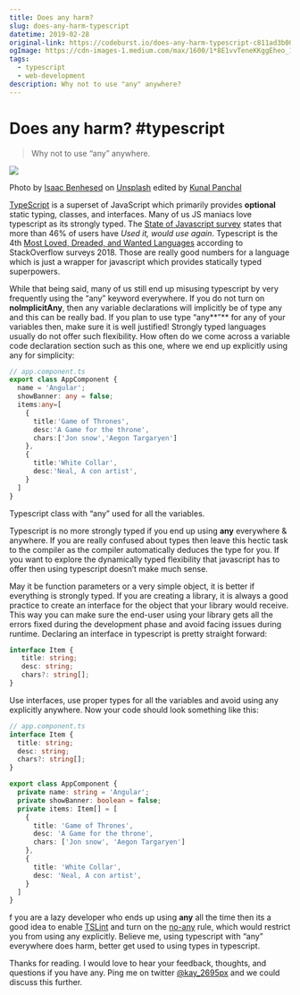```yaml
---
title: Does any harm?
slug: does-any-harm-typescript
datetime: 2019-02-28
original-link: https://codeburst.io/does-any-harm-typescript-c811ad3b00e8
ogImage: https://cdn-images-1.medium.com/max/1600/1*8E1vvTeneKKggEheo_1qtg.jpeg
tags:
  - typescript
  - web-development
description: Why not to use "any" anywhere?
---
```

# Does any harm? #typescript

> Why not to use “any” anywhere.

![](https://cdn-images-1.medium.com/max/1600/1*8E1vvTeneKKggEheo_1qtg.jpeg)

Photo by [Isaac Benhesed](https://unsplash.com/@isaacbenhesed?utm_source=medium&utm_medium=referral) on [Unsplash](https://unsplash.com?utm_source=medium&utm_medium=referral) edited by [Kunal Panchal](https://medium.com/u/7bad53f42af2)

[TypeScript](http://www.typescriptlang.org/) is a superset of JavaScript which primarily provides **optional** static typing, classes, and interfaces. Many of us JS maniacs love typescript as its strongly typed. The [State of Javascript survey](https://2018.stateofjs.com/javascript-flavors/overview/) states that more than 46% of users have _Used it, would use again_. Typescript is the 4th [Most Loved, Dreaded, and Wanted Languages](https://insights.stackoverflow.com/survey/2018/#technology-most-loved-dreaded-and-wanted-languages) according to StackOverflow surveys 2018. Those are really good numbers for a language which is just a wrapper for javascript which provides statically typed superpowers.

While that being said, many of us still end up misusing typescript by very frequently using the “any” keyword everywhere. If you do not turn on **noImplicitAny**, then any variable declarations will implicitly be of type any and this can be really bad. If you plan to use type “any**”** for any of your variables then, make sure it is well justified! Strongly typed languages usually do not offer such flexibility. How often do we come across a variable code declaration section such as this one, where we end up explicitly using any for simplicity:

```typescript
// app.component.ts
export class AppComponent {
  name = 'Angular';
  showBanner: any = false;
  items:any=[
    {
      title:'Game of Thrones',
      desc:'A Game for the throne',
      chars:['Jon snow','Aegon Targaryen']
    },
    {
      title:'White Collar',
      desc:'Neal, A con artist',
    }
  ]
}
```
Typescript class with “any” used for all the variables.

Typescript is no more strongly typed if you end up using **any** everywhere & anywhere. If you are really confused about types then leave this hectic task to the compiler as the compiler automatically deduces the type for you. If you want to explore the dynamically typed flexibility that javascript has to offer then using typescript doesn’t make much sense.

May it be function parameters or a very simple object, it is better if everything is strongly typed. If you are creating a library, it is always a good practice to create an interface for the object that your library would receive. This way you can make sure the end-user using your library gets all the errors fixed during the development phase and avoid facing issues during runtime. Declaring an interface in typescript is pretty straight forward:

```typescript
interface Item {  
   title: string;  
   desc: string;  
   chars?: string[];  
}
```

Use interfaces, use proper types for all the variables and avoid using any explicitly anywhere. Now your code should look something like this:

```typescript
// app.component.ts
interface Item {
  title: string;
  desc: string;
  chars?: string[];
}

export class AppComponent {
  private name: string = 'Angular';
  private showBanner: boolean = false;
  private items: Item[] = [
    {
      title: 'Game of Thrones',
      desc: 'A Game for the throne',
      chars: ['Jon snow', 'Aegon Targaryen']
    },
    {
      title: 'White Collar',
      desc: 'Neal, A con artist',
    }
  ]
}
```

f you are a lazy developer who ends up using **any** all the time then its a good idea to enable [TSLint](https://palantir.github.io/tslint/) and turn on the [no-any](https://palantir.github.io/tslint/rules/no-any/) rule, which would restrict you from using any explicitly. Believe me, using typescript with “any” everywhere does harm, better get used to using types in typescript.

Thanks for reading. I would love to hear your feedback, thoughts, and questions if you have any. Ping me on twitter [@kay_2695px](https://twitter.com/kay_2695px) and we could discuss this further.